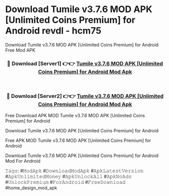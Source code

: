# Download Tumile v3.7.6 MOD APK [Unlimited Coins Premium] for Android revdl - hcm75
Download Tumile v3.7.6 MOD APK [Unlimited Coins Premium] for Android Free Mod APK

<div align="center">
<h3>🔴 Download [Server1] 👉👉 <a href="https://apk-comot.site?title=Tumile_v3.7.6_MOD_APK_[Unlimited_Coins_Premium]_for_Android">Tumile v3.7.6 MOD APK [Unlimited Coins Premium] for Android Mod Apk</a></h3><br>

<h3>🔴 Download [Server2] 👉👉 <a href="https://apk-comot.site?title=Tumile_v3.7.6_MOD_APK_[Unlimited_Coins_Premium]_for_Android">Tumile v3.7.6 MOD APK [Unlimited Coins Premium] for Android Mod Apk</a></h3>
</div>


Free Download APK MOD Tumile v3.7.6 MOD APK [Unlimited Coins Premium] for Android

Download Tumile v3.7.6 MOD APK [Unlimited Coins Premium] for Android 

Free APK MOD Tumile v3.7.6 MOD APK [Unlimited Coins Premium] for Android 

Download Tumile v3.7.6 MOD APK [Unlimited Coins Premium] for Android Mod For Android

𝚃𝚊𝚐𝚜: #𝙼𝚘𝚍𝙰𝚙𝚔 #𝙳𝚘𝚠𝚗𝚕𝚘𝚊𝚍𝙼𝚘𝚍𝙰𝚙𝚔 #𝙰𝚙𝚔𝙻𝚊𝚝𝚎𝚜𝚝𝚅𝚎𝚛𝚜𝚒𝚘𝚗 #𝙰𝚙𝚔𝚄𝚗𝚕𝚒𝚖𝚒𝚝𝚎𝚍𝙼𝚘𝚗𝚎𝚢 #𝙰𝚙𝚔𝚄𝚗𝚕𝚘𝚌𝚔𝙰𝚕𝚕 #𝙰𝚙𝚔𝙽𝚘𝙰𝚍𝚜 #𝚄𝚗𝚕𝚘𝚌𝚔𝙿𝚛𝚎𝚖𝚒𝚞𝚖 #𝙵𝚘𝚛𝙰𝚗𝚍𝚛𝚘𝚒𝚍 #𝙵𝚛𝚎𝚎𝙳𝚘𝚠𝚗𝚕𝚘𝚊𝚍 #home_design_mod_apk